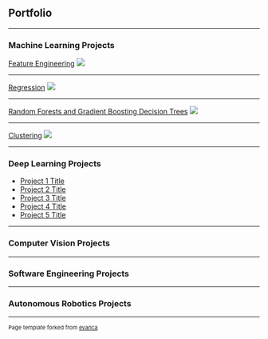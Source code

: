 ## Portfolio

---

### Machine Learning Projects 

[Feature Engineering](/feature_reduction)
<img src="images/dummy_thumbnail.jpg?raw=true"/>

---
[Regression](/pdf/sample_presentation.pdf)
<img src="images/dummy_thumbnail.jpg?raw=true"/>

---
[Random Forests and Gradient Boosting Decision Trees](http://example.com/)
<img src="images/dummy_thumbnail.jpg?raw=true"/>

---
[Clustering](http://example.com/)
<img src="images/dummy_thumbnail.jpg?raw=true"/>

---

### Deep Learning Projects

- [Project 1 Title](http://example.com/)
- [Project 2 Title](http://example.com/)
- [Project 3 Title](http://example.com/)
- [Project 4 Title](http://example.com/)
- [Project 5 Title](http://example.com/)

---

### Computer Vision Projects

---

### Software Engineering Projects

---

### Autonomous Robotics Projects

---
<p style="font-size:11px">Page template forked from <a href="https://github.com/evanca/quick-portfolio">evanca</a></p>
<!-- Remove above link if you don't want to attibute -->
